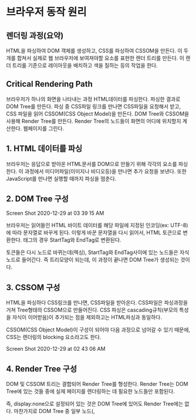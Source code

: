 # 브라우저 동작 원리
## 렌더링 과정(요약)
HTML을 파싱하여 DOM 객체를 생성하고, CSS를 파싱하여 CSSOM을 만든다.
이 두개를 합쳐서 실제로 웹 브라우저에 보여져야할 요소를 표현한 렌더 트리를 만든다.
이 렌더 트리를 기준으로 레이아웃을 배치하고 색을 칠하는 등의 작업을 한다.
## Critical Rendering Path
브라우저가 하나의 화면을 나타내는 과정
HTML데이터를 파싱한다.
파싱한 결과로 DOM Tree를 만든다.
파싱 중 CSS파일 링크를 만나면 CSS파일을 요청해서 받고, CSS 파일을 읽어 CSSOM(CSS Object Model)을 만든다.
DOM Tree와 CSSOM을 사용해 Render Tree를 만든다.
Render Tree의 노드들이 화면의 어디에 위치할지 계산한다.
웹페이지를 그린다.
## 1. HTML 데이터를 파싱
브라우저는 응답으로 받아온 HTML문서를 DOM으로 만들기 위해 각각의 요소를 파싱한다. 이 과정에서 미디어파일(이미지나 비디오등)을 만나면 추가 요청을 보낸다. 또한 JavaScript를 만나면 실행할 때까지 파싱을 멈춘다.

## 2. DOM Tree 구성
Screen Shot 2020-12-29 at 03 39 15 AM

브라우저는 읽어들인 HTML 바이트 데이터를 해당 파일에 지정된 인코딩(ex: UTF-8)에 따라 문자열로 바꾸게 된다. 이렇게 바꾼 문자열을 다시 읽어서, HTML 토큰으로 변환한다. 태그의 경우 StartTag와 EndTag로 변환된다.

토큰들은 다시 노드로 바뀌는데(렉싱), StartTag와 EndTag사이에 있는 노드들은 자식노드로 들어간다. 즉 트리모양이 되는데, 이 과정이 끝나면 DOM Tree가 생성되는 것이다.

## 3. CSSOM 구성
HTML을 파싱하다 CSS링크를 만나면, CSS파일을 받아온다. CSS파일은 파싱과정을 거쳐 Tree형태의 CSSOM으로 만들어진다. CSS 파싱은 cascading규칙(부모의 특성을 자식이 이어받음)이 추가되는 점을 제외하고는 HTML파싱과 동일하다.

CSSOM(CSS Object Model)이 구성이 되어야 다음 과정으로 넘어갈 수 있기 때문에, CSS는 렌더링의 blocking 요소라고도 한다.

Screen Shot 2020-12-29 at 02 43 06 AM

## 4. Render Tree 구성
DOM 및 CSSOM 트리는 결합되어 Render Tree를 형성한다. Render Tree는 DOM Tree에 있는 것들 중에 실제 페이지를 렌더링하는 데 필요한 노드들만 포함된다.

즉, display:none으로 설정되어 있는 것은 DOM Tree에 있어도 Render Tree에는 없다. 마찬가지로 DOM Tree 중 일부 노드(<head>, <title>, <script> 등)는 화면에 표현되는 노드가 아니기 때문에 Render Tree에 포함되지는 않는다.

## 5. Layout(Reflow)
Render Tree가 만들어지면, 이제 각각의 노드들의 정확한 크기와 위치를 계산하는 과정을 거친다. 이 과정을 Layout과정이라고 한다. position, width, height 등 위치 및 크기에 관련된 부분들을 계산한다.

width:100%인 상태에서 브라우저를 리사이즈하면, Render Tree는 변경되지 않고 Layout 이후 과정만 다시 거치게 된다.

## 6. Paint
Layout과정을 거쳐 계산을 마치면, 실제 그리는 작업(Paint)을 수행한다. 실제로 픽셀이 화면에 그려지며, 만약 Render Layer가 2개 이상이면 각각의 Layer를 그린 뒤 하나의 이미지로 Composite하는 과정을 거친 뒤 브라우저에 실제로 그려지게 된다.

색이 바뀐다거나 노드의 스타일이 바뀌는 걸로는 Layout 과정을 거치지 않고 Paint만 일어난다.

## Reflow
height, width, left, top, font-size, line-height 등의 속성이 변경되는 경우 발생하며, 변경이 필요한 렌더 트리에 대한 유효성 확인 작업과 함께 노드의 크기와 위치를 다시 계산한다. 좀 더 정확하게는 노드의 크기 또는 위치가 바뀌어 현재 레이아웃에 영향을 미쳐 배치를 다시 해야 할 때 Reflow가 발생한다.

특정 요소에 Reflow가 발생하면 요소의 DOM 구조에 따라 자식 요소와 부모 요소 역시 다시 계산될 수 있으며, 경우에 따라서는 문서 전체에 Reflow가 발생할 수도 있다.

## Repaint
변경 영역의 결과를 표현하기 위해 화면이 업데이트되는 것을 의미한다.(Reflow만 수행되면 실제 화면에 반영되지 않는다.) Reflow가 발생하거나 배경색 변경 등의 단순한 스타일 변경과 같은 작업이 발생하는 경우에 발생한다. 간단하게는 화면을 변경해야 할 때 발생한다고 생각하면 된다. 이러한 작업을 Repaint 또는 Redraw라고 한다.

border-radius , shadow-box 등의 속성이 변경되는 경우, img의 src가 변경되어 이미지가 decode 되는경우, Layout이 수행된 경우 발생한다.

Reflow와 Repaint 모두 처리 비용이 발생하지만 Repaint보다 Reflow의 비용이 훨씬 높다. Reflow는 변경 범위에 따라 전체 페이지의 레이아웃을 변경해야 할 수도 있다. 어느 경우든 Reflow와 Repaint 때문에 UI의 화면 표현이 느려져 UX에 영향을 줄 수 있으므로 코드를 작성할 때 이를 최소화해야 한다.
